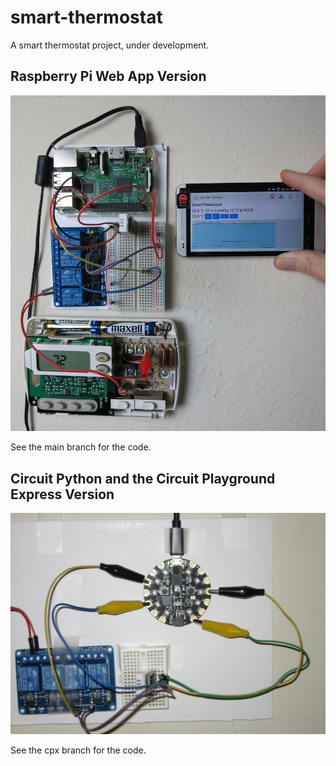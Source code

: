 # smart-thermostat
A smart thermostat project, under development.

## Raspberry Pi Web App Version

![A picture of the project](rpi-version.jpg)

See the main branch for the code.

## Circuit Python and the Circuit Playground Express Version

![A picture of the project](cpx-version.jpg)

See the cpx branch for the code.

